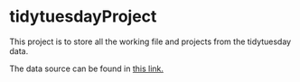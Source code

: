 # tidytuesdayProject
This project is to store all the working file and projects from the tidytuesday data.

The data source can be found in [this link.](https://github.com/rfordatascience/tidytuesday)
